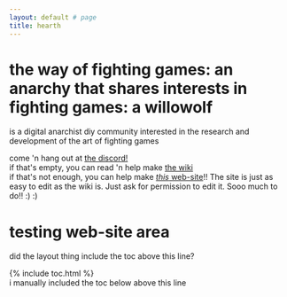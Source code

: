 ```yaml
---
layout: default # page
title: hearth
---
```


# the way of fighting games: an anarchy that shares interests in fighting games: a willowolf
is a digital anarchist diy community interested in the research and development of the art of fighting games

come 'n hang out at [the discord!](https://discord.gg/FtAQws9)  
if that's empty, you can read 'n help make [the wiki](https://github.com/Rahil627/fighting-game-anarchy/wiki)  
if that's not enough, you can help make [*this* web-site](https://github.com/Rahil627/fighting-game-anarchy)!! The site is just as easy to edit as the wiki is. Just ask for permission to edit it. Sooo much to do!! :) :)  

# testing web-site area
did the layout thing include the toc above this line?

{% include toc.html %}  
i manually included the toc below above this line
